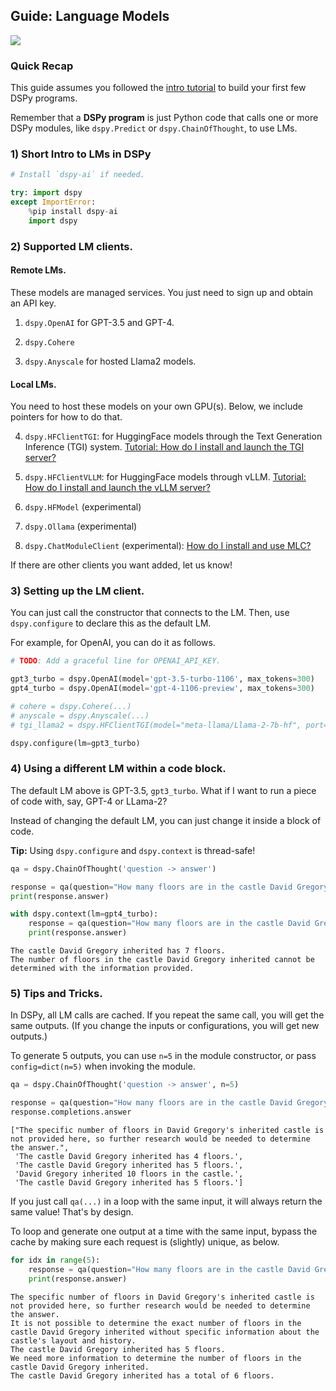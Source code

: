 ## Guide: **Language Models**

[<img align="center" src="https://colab.research.google.com/assets/colab-badge.svg" />](https://colab.research.google.com/github/stanfordnlp/dspy/blob/main/docs/guides/language_models.ipynb)

### Quick Recap

This guide assumes you followed the [intro tutorial](../../../../intro.ipynb) to build your first few DSPy programs.

Remember that a **DSPy program** is just Python code that calls one or more DSPy modules, like `dspy.Predict` or `dspy.ChainOfThought`, to use LMs.

### 1) Short Intro to LMs in DSPy




```python
# Install `dspy-ai` if needed.

try: import dspy
except ImportError:
    %pip install dspy-ai
    import dspy
```

### 2) Supported LM clients.

#### Remote LMs.

These models are managed services. You just need to sign up and obtain an API key.

1. `dspy.OpenAI` for GPT-3.5 and GPT-4.

2. `dspy.Cohere`

3. `dspy.Anyscale` for hosted Llama2 models.



#### Local LMs.

You need to host these models on your own GPU(s). Below, we include pointers for how to do that.

4. `dspy.HFClientTGI`: for HuggingFace models through the Text Generation Inference (TGI) system. [Tutorial: How do I install and launch the TGI server?](language_model_details/launching_tgi.md)

5. `dspy.HFClientVLLM`: for HuggingFace models through vLLM. [Tutorial: How do I install and launch the vLLM server?](language_model_details/launching_vllm.md)

6. `dspy.HFModel` (experimental)

7. `dspy.Ollama` (experimental)

8. `dspy.ChatModuleClient` (experimental): [How do I install and use MLC?](language_model_details/launching_mlc.md)



If there are other clients you want added, let us know!

### 3) Setting up the LM client.

You can just call the constructor that connects to the LM. Then, use `dspy.configure` to declare this as the default LM.

For example, for OpenAI, you can do it as follows.


```python
# TODO: Add a graceful line for OPENAI_API_KEY.

gpt3_turbo = dspy.OpenAI(model='gpt-3.5-turbo-1106', max_tokens=300)
gpt4_turbo = dspy.OpenAI(model='gpt-4-1106-preview', max_tokens=300)

# cohere = dspy.Cohere(...)
# anyscale = dspy.Anyscale(...)
# tgi_llama2 = dspy.HFClientTGI(model="meta-llama/Llama-2-7b-hf", port=8080, url="http://localhost")

dspy.configure(lm=gpt3_turbo)
```

### 4) Using a different LM within a code block.

The default LM above is GPT-3.5, `gpt3_turbo`. What if I want to run a piece of code with, say, GPT-4 or LLama-2?

Instead of changing the default LM, you can just change it inside a block of code.

**Tip:** Using `dspy.configure` and `dspy.context` is thread-safe!


```python
qa = dspy.ChainOfThought('question -> answer')

response = qa(question="How many floors are in the castle David Gregory inherited?")
print(response.answer)

with dspy.context(lm=gpt4_turbo):
    response = qa(question="How many floors are in the castle David Gregory inherited?")
    print(response.answer)
```

    The castle David Gregory inherited has 7 floors.
    The number of floors in the castle David Gregory inherited cannot be determined with the information provided.


### 5) Tips and Tricks.

In DSPy, all LM calls are cached. If you repeat the same call, you will get the same outputs. (If you change the inputs or configurations, you will get new outputs.)

To generate 5 outputs, you can use `n=5` in the module constructor, or pass `config=dict(n=5)` when invoking the module.


```python
qa = dspy.ChainOfThought('question -> answer', n=5)

response = qa(question="How many floors are in the castle David Gregory inherited?")
response.completions.answer
```




    ["The specific number of floors in David Gregory's inherited castle is not provided here, so further research would be needed to determine the answer.",
     'The castle David Gregory inherited has 4 floors.',
     'The castle David Gregory inherited has 5 floors.',
     'David Gregory inherited 10 floors in the castle.',
     'The castle David Gregory inherited has 5 floors.']



If you just call `qa(...)` in a loop with the same input, it will always return the same value! That's by design.

To loop and generate one output at a time with the same input, bypass the cache by making sure each request is (slightly) unique, as below.


```python
for idx in range(5):
    response = qa(question="How many floors are in the castle David Gregory inherited?", config=dict(temperature=0.7+0.0001*idx))
    print(response.answer)
```

    The specific number of floors in David Gregory's inherited castle is not provided here, so further research would be needed to determine the answer.
    It is not possible to determine the exact number of floors in the castle David Gregory inherited without specific information about the castle's layout and history.
    The castle David Gregory inherited has 5 floors.
    We need more information to determine the number of floors in the castle David Gregory inherited.
    The castle David Gregory inherited has a total of 6 floors.

